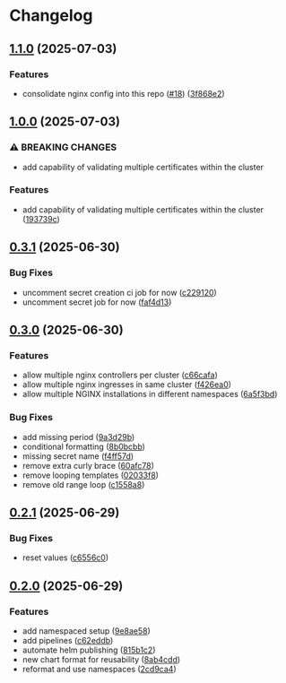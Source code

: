 # Changelog

## [1.1.0](https://github.com/Plant-Coach/nginx-ingress-maintainer/compare/v1.0.0...v1.1.0) (2025-07-03)


### Features

* consolidate nginx config into this repo ([#18](https://github.com/Plant-Coach/nginx-ingress-maintainer/issues/18)) ([3f868e2](https://github.com/Plant-Coach/nginx-ingress-maintainer/commit/3f868e21fd2b803d0765def28e0ca3b8a58f250c))

## [1.0.0](https://github.com/Plant-Coach/nginx-ingress-maintainer/compare/v0.3.1...v1.0.0) (2025-07-03)


### ⚠ BREAKING CHANGES

* add capability of validating multiple certificates within the cluster

### Features

* add capability of validating multiple certificates within the cluster ([193739c](https://github.com/Plant-Coach/nginx-ingress-maintainer/commit/193739c3d1ac61a7466bad46cc6adc2ffe1f4a84))

## [0.3.1](https://github.com/Plant-Coach/nginx-ingress-maintainer/compare/v0.3.0...v0.3.1) (2025-06-30)


### Bug Fixes

* uncomment secret creation ci job for now ([c229120](https://github.com/Plant-Coach/nginx-ingress-maintainer/commit/c22912063181d6b991b9c02e8fac54b9497f4a7b))
* uncomment secret job for now ([faf4d13](https://github.com/Plant-Coach/nginx-ingress-maintainer/commit/faf4d1339cf57c99fb7169d26911fe7669c8e4c6))

## [0.3.0](https://github.com/Plant-Coach/nginx-ingress-maintainer/compare/v0.2.1...v0.3.0) (2025-06-30)


### Features

* allow multiple nginx controllers per cluster ([c66cafa](https://github.com/Plant-Coach/nginx-ingress-maintainer/commit/c66cafad12dd4b026a161ca780617c3c7ea02220))
* allow multiple nginx ingresses in same cluster ([f426ea0](https://github.com/Plant-Coach/nginx-ingress-maintainer/commit/f426ea0fb8a8d1b59d68e618a60932a874b6ac94))
* allow multiple NGINX installations in different namespaces ([6a5f3bd](https://github.com/Plant-Coach/nginx-ingress-maintainer/commit/6a5f3bdf362b39f6d42025da9d977f24eb353e79))


### Bug Fixes

* add missing period ([9a3d29b](https://github.com/Plant-Coach/nginx-ingress-maintainer/commit/9a3d29ba3d4b8289f488deae1f9fe1a34e1c59f3))
* conditional formatting ([8b0bcbb](https://github.com/Plant-Coach/nginx-ingress-maintainer/commit/8b0bcbb8a801c8635dd93ba73b24f2179eac402c))
* missing secret name ([f4ff57d](https://github.com/Plant-Coach/nginx-ingress-maintainer/commit/f4ff57db9fd792c3f9af002ffd6ea320a45d8131))
* remove extra curly brace ([60afc78](https://github.com/Plant-Coach/nginx-ingress-maintainer/commit/60afc78c91e1d962f13e77f661f470a7928ec9bc))
* remove looping templates ([02033f8](https://github.com/Plant-Coach/nginx-ingress-maintainer/commit/02033f8de9c3884068a55f023ad212ac5ada4b3e))
* remove old range loop ([c1558a8](https://github.com/Plant-Coach/nginx-ingress-maintainer/commit/c1558a86ce0421d7dcb897a8fafd2e4dc84a55bd))

## [0.2.1](https://github.com/Plant-Coach/nginx-ingress-maintainer/compare/v0.2.0...v0.2.1) (2025-06-29)


### Bug Fixes

* reset values ([c6556c0](https://github.com/Plant-Coach/nginx-ingress-maintainer/commit/c6556c0610ba1c97785e6412f45ee9dd4a34009f))

## [0.2.0](https://github.com/Plant-Coach/nginx-ingress-maintainer/compare/v0.1.0...v0.2.0) (2025-06-29)


### Features

* add namespaced setup ([9e8ae58](https://github.com/Plant-Coach/nginx-ingress-maintainer/commit/9e8ae5832c68dfd05ca325bd9833d7bb12bfeac8))
* add pipelines ([c62eddb](https://github.com/Plant-Coach/nginx-ingress-maintainer/commit/c62eddb23c88d48cfde44efdc21d9b39d5829009))
* automate helm publishing ([815b1c2](https://github.com/Plant-Coach/nginx-ingress-maintainer/commit/815b1c218555b89858a73dcda4899b306fccc95a))
* new chart format for reusability ([8ab4cdd](https://github.com/Plant-Coach/nginx-ingress-maintainer/commit/8ab4cddb109d914d83428758b42a9325941f1dd6))
* reformat and use namespaces ([2cd9ca4](https://github.com/Plant-Coach/nginx-ingress-maintainer/commit/2cd9ca4021733584fca749d417e17ef41243115e))
